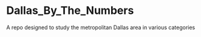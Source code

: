 # Dallas_By_The_Numbers
A repo designed to study the metropolitan Dallas area in various categories
